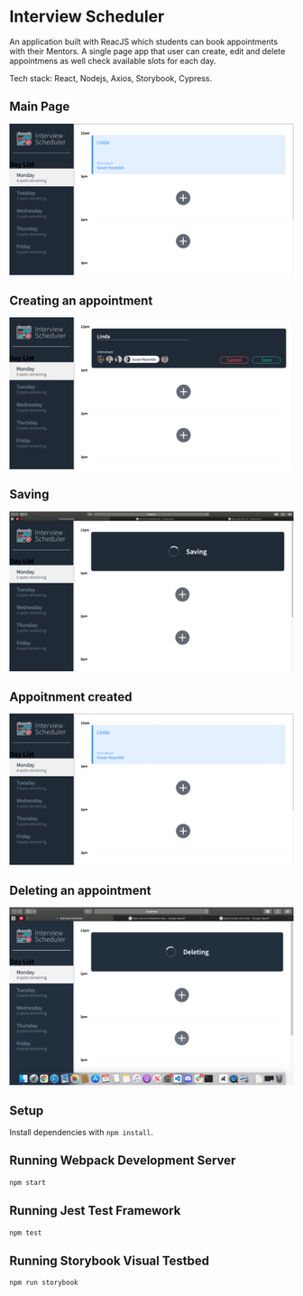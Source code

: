 # Interview Scheduler
An application built with ReacJS which students can book appointments with their Mentors. A single page app that user can create, edit and delete appointmens as well check available slots for each day. 

Tech stack: React, Nodejs, Axios, Storybook, Cypress.

## Main Page
![Screenshot of tweet compose box](https://github.com/justintu2021/scheduler/blob/master/docs/Appointment%20created.png)

## Creating an appointment
![Screenshot of tweet compose box](https://github.com/justintu2021/scheduler/blob/master/docs/Creating%20an%20appointment.png)

## Saving
![Screenshot of tweet compose box](https://github.com/justintu2021/scheduler/blob/master/docs/Saving%20Appointment.png)

## Appoitnment created
![Screenshot of tweet compose box](https://github.com/justintu2021/scheduler/blob/master/docs/Appointment%20created.png)

## Deleting an appointment
![Screenshot of tweet compose box](https://github.com/justintu2021/scheduler/blob/master/docs/Deleting%20an%20appointment.png)

## Setup

Install dependencies with `npm install`.

## Running Webpack Development Server

```sh
npm start
```

## Running Jest Test Framework

```sh
npm test
```

## Running Storybook Visual Testbed

```sh
npm run storybook
```
